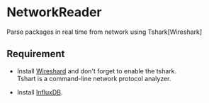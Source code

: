 # NetworkReader
Parse packages in real time from network using Tshark[Wireshark]

## Requirement
 * Install [Wireshard](https://www.wireshark.org/#download) and don't forget to enable the tshark.  
 Tshart is a command-line network protocol analyzer.

 * Install [InfluxDB](https://www.influxdata.com/).
